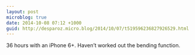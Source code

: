 ```yaml
---
layout: post
microblog: true
date: 2014-10-08 07:12 +1000
guid: http://desparoz.micro.blog/2014/10/07/t519596236827926529.html
---
```

36 hours with an iPhone 6+. Haven’t worked out the bending function.

